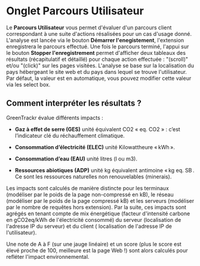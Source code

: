 # **Onglet Parcours Utilisateur** 

Le **Parcours Utilisateur** vous permet d'évaluer d'un parcours client correspondant à une suite d'actions résalisées pour un cas d'usage donné. L'analyse est lancée via le bouton **Démarrer l'enegistement**, l'extension enregistrera le parcours effectué. Une fois le parcours terminé, l'appui sur le bouton **Stopper l'enregistrement** permet d'afficher deux tableaux des résultats (récapitulatif et détaillé) pour chaque action effectuée : "(scroll)" et/ou "(click)" sur les pages visitées. L'analyse se base sur la localisation du pays hébergeant le site web et du pays dans lequel se trouve l'utilisateur. Par défaut, la valeur est en automatique, vous pouvez modifier cette valeur via les select box. 

## Comment interpréter les résultats ?

GreenTrackr évalue différents impacts :

- **Gaz à effet de serre (GES)** unité équivalent CO2 « eq. CO2 » : c’est l’indicateur clé du réchauffement climatique. 

- **Consommation d’électricité (ELEC)** unité Kilowattheure « kWh ». 

- **Consommation d’eau (EAU)** unité litres (l ou m3). 

- **Ressources abiotiques (ADP)** unité kg équivalent antimoine « kg eq. SB . Ce sont les ressources naturelles non renouvelables (minerais). 

Les impacts sont calculés de manière distincte pour les terminaux (modéliser par le poids de la page non-compressé en kB), le réseau (modéliser par le poids de la page compressé kB) et les serveurs (modéliser par le nombre de requêtes hors extension). Par la suite, ces impacts sont agrégés en tenant compte de mix énergétique (facteur d'intensité carbone en gCO2eq/kWh de l'électricité consommé)  du serveur (localisation de l'adresse IP du serveur) et du client ( localisation de l'adresse IP de l'utilisateur).

Une note de A à F (sur une jauge linéaire) et un score (plus le score est élevé proche de 100, meilleure est la page Web !) sont alors calculés pour refléter l'impact environnemental.